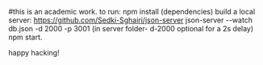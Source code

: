 #this is an academic work.
to run:
npm install (dependencies)
build a local server: https://github.com/Sedki-Sghairi/json-server
json-server --watch db.json -d 2000 -p 3001 (in server folder- d-2000 optional for a 2s delay)
npm start.

happy hacking!
